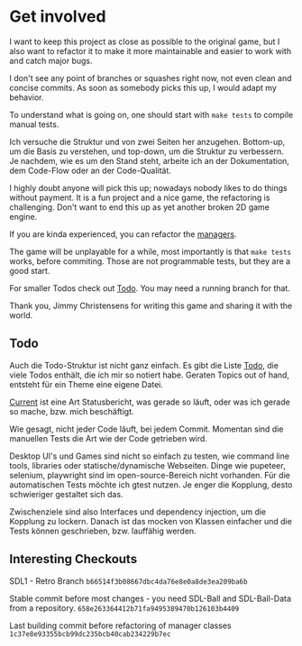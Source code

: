 # Get involved

I want to keep this project as close as possible to the original game, but I also want to refactor it to make it more
maintainable and easier to work with and catch major bugs.

I don't see any point of branches or squashes right now, not even clean and concise commits.
As soon as somebody picks this up, I would adapt my behavior.

To understand what is going on, one should start with `make tests` to compile manual tests.

Ich versuche die Struktur und von zwei Seiten her anzugehen. Bottom-up, um die Basis zu verstehen, und top-down, um die
Struktur zu verbessern. Je nachdem, wie es um den Stand steht, arbeite ich an der Dokumentation, dem Code-Flow oder an
der
Code-Qualität.

I highly doubt anyone will pick this up; nowadays nobody likes to do things without payment.
It is a fun project and a nice game, the refactoring is challenging.
Don't want to end this up as yet another broken 2D game engine.

If you are kinda experienced, you can refactor the [managers](Managers.md).

The game will be unplayable for a while, most importantly is that `make tests` works, before commiting.
Those are not programmable tests, but they are a good start.

For smaller Todos check out [Todo](Todo.md). You may need a running branch for that.

Thank you, Jimmy Christensens for writing this game and sharing it with the world.

## Todo

Auch die Todo-Struktur ist nicht ganz einfach.
Es gibt die Liste [Todo](Todo.md), die viele Todos enthält, die ich mir so notiert habe.
Geraten Topics out of hand, entsteht für ein Theme eine eigene Datei.

[Current](CURRENT.md) ist eine Art Statusbericht, was gerade so läuft, oder was ich gerade so mache, bzw. mich
beschäftigt.

Wie gesagt, nicht jeder Code läuft, bei jedem Commit. Momentan sind die manuellen Tests die Art wie der Code getrieben
wird.

Desktop UI's und Games sind nicht so einfach zu testen, wie command line tools, libraries oder statische/dynamische
Webseiten. Dinge wie pupeteer, selenium, playwright sind im open-source-Bereich nicht vorhanden. Für die automatischen
Tests möchte ich gtest nutzen. Je enger die Kopplung, desto schwieriger gestaltet sich das.

Zwischenziele sind also Interfaces und dependency injection, um die Kopplung zu lockern.
Danach ist das mocken von Klassen einfacher und die Tests können geschrieben, bzw. lauffähig werden.

## Interesting Checkouts

SDL1 - Retro Branch
`b66514f3b08667dbc4da76e8e0a8de3ea209ba6b`

Stable commit before most changes - you need SDL-Ball and SDL-Ball-Data from a repository.
`658e263364412b71fa9495389470b126103b4409`

Last building commit before refactoring of manager classes
`1c37e8e93355bcb99dc235bcb40cab234229b7ec`
